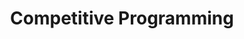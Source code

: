 ---
title: "Competitive Programming"
collection: teaching
type: "License 3"
venue: "ENS de Lyon, Computer Science Department"
start_date: January 2023
end_date: May 2023
location: "Lyon, France"
position: Teaching Assistant
---